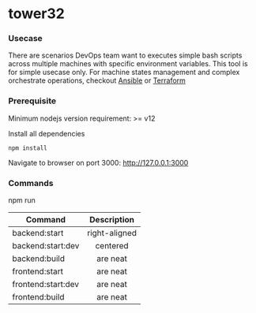 # tower32

### Usecase

There are scenarios DevOps team want to executes simple bash scripts across multiple machines with specific environment variables. This tool is for simple usecase only. For machine states management and complex orchestrate operations, checkout [Ansible](https://www.ansible.com/) or [Terraform](https://www.terraform.io/) 

### Prerequisite

Minimum nodejs version requirement: >= v12

Install all dependencies
```javascripts
npm install
```

Navigate to browser on port 3000: http://127.0.0.1:3000

### Commands

npm run

| Command               | Description   |
| ----------------------|:-------------:|
| backend:start         | right-aligned |
| backend:start:dev     | centered      |
| backend:build         | are neat      |
| frontend:start        | are neat      |
| frontend:start:dev    | are neat      |
| frontend:build        | are neat      |
